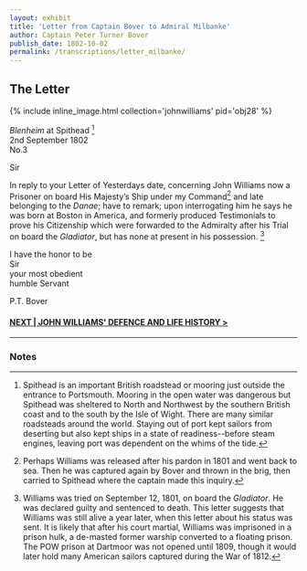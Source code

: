 ```yaml
---
layout: exhibit
title: 'Letter from Captain Bover to Admiral Milbanke'
author: Captain Peter Turner Bover
publish_date: 1802-10-02
permalink: /transcriptions/letter_milbanke/
---
```


## The Letter

{% include inline_image.html collection='johnwilliams' pid='obj28' %}

*Blenheim* at Spithead [^1]  
2nd September 1802  
No.3

Sir

In reply to your Letter of Yesterdays date, concerning John Williams now a Prisoner on board His Majesty’s Ship under my Command[^3] and late belonging to the *Danae*; have to remark; upon interrogating him he says he was born at Boston in America, and formerly produced Testimonials to prove his Citizenship which were forwarded to the Admiralty after his Trial on board the *Gladiator*, but has none at present in his possession. [^2]

I have the honor to be  
Sir  
your most obedient  
humble Servant

P.T. Bover

#### [NEXT | JOHN WILLIAMS' DEFENCE AND LIFE HISTORY >](https://gyups.github.io/johnwilliams/transcriptions/defence_auto/)

---

### Notes

[^1]: Spithead is an important British roadstead or mooring just outside the entrance to Portsmouth. Mooring in the open water was dangerous but Spithead was sheltered to North and Northwest by the southern British coast and to the south by the Isle of Wight. There are many similar roadsteads around the world. Staying out of port kept sailors from deserting but also kept ships in a state of readiness--before steam engines, leaving port was dependent on the whims of the tide.

[^2]: Williams was tried on September 12, 1801, on board the *Gladiator*. He was declared guilty and sentenced to death. This letter suggests that Williams was still alive a year later, when this letter about his status was sent. It is likely that after his court martial, Williams was imprisoned in a prison hulk, a de-masted former warship converted to a floating prison. The POW prison at Dartmoor was not opened until 1809, though it would later hold many American sailors captured during the War of 1812.

[^3]: Perhaps Williams was released after his pardon in 1801 and went back to sea. Then he was captured again by Bover and thrown in the brig, then carried to Spithead where the captain made this inquiry.
